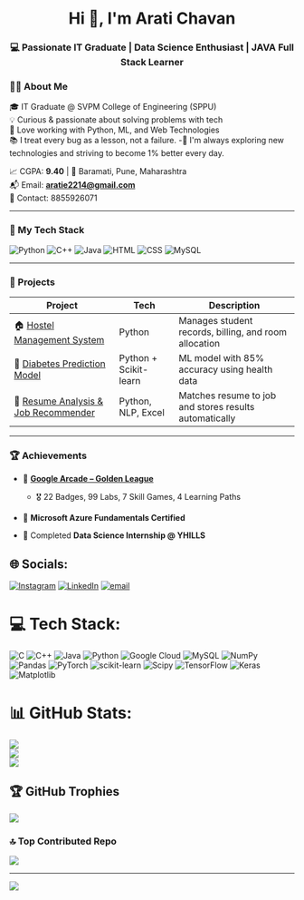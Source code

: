 <h1 align="center">Hi 👋, I'm Arati Chavan</h1>
<h3 align="center">💻 Passionate IT Graduate | Data Science Enthusiast | JAVA Full Stack Learner</h3>


### 🧑‍💻 About Me

🎓 IT Graduate @ SVPM College of Engineering (SPPU)  
💡 Curious & passionate about solving problems with tech  
🧠 Love working with Python, ML, and Web Technologies  
📚 I treat every bug as a lesson, not a failure.
-🔄 I'm always exploring new technologies and striving to become 1% better every day.

📈 CGPA: **9.40** | 📍 Baramati, Pune, Maharashtra  
📬 Email: **[aratie2214@gmail.com](mailto:aratie2214@gmail.com)**  
📱 Contact: 8855926071

---

### 🚀 My Tech Stack
![Python](https://img.shields.io/badge/Python-3776AB?style=for-the-badge&logo=python&logoColor=white)
![C++](https://img.shields.io/badge/C++-00599C?style=for-the-badge&logo=c%2B%2B&logoColor=white)
![Java](https://img.shields.io/badge/Java-Basic-orange?style=for-the-badge&logo=java&logoColor=white)
![HTML](https://img.shields.io/badge/HTML-E34F26?style=for-the-badge&logo=html5&logoColor=white)
![CSS](https://img.shields.io/badge/CSS-1572B6?style=for-the-badge&logo=css3&logoColor=white)
![MySQL](https://img.shields.io/badge/MySQL-005C84?style=for-the-badge&logo=mysql&logoColor=white)

---

### 📂 Projects
| Project | Tech | Description |
|--------|------|-------------|
| 🏠 [Hostel Management System](#) | Python | Manages student records, billing, and room allocation |
| 💉 [Diabetes Prediction Model](https://github.com/arati-codecraft/Diabetes-prediction) | Python + Scikit-learn | ML model with 85% accuracy using health data |
| 📄 [Resume Analysis & Job Recommender](https://github.com/arati-codecraft/RESUME-ANALYSIS-AND-SKILLS-JOB-RECOMMENDATION-SYSTEM) | Python, NLP, Excel | Matches resume to job and stores results automatically |


---

### 🏆 Achievements

- 🥇 **[Google Arcade – Golden League](https://www.cloudskillsboost.google/public_profiles/498e0d41-c36e-4d56-99a0-1961ee967fe5)**  
  - 🎖️ 22 Badges, 99 Labs, 7 Skill Games, 4 Learning Paths  

- 📜 **Microsoft Azure Fundamentals Certified**  
- 🧪 Completed **Data Science Internship @ YHILLS**

## 🌐 Socials:
[![Instagram](https://img.shields.io/badge/Instagram-%23E4405F.svg?logo=Instagram&logoColor=white)](https://instagram.com/arati_chavan003) [![LinkedIn](https://img.shields.io/badge/LinkedIn-%230077B5.svg?logo=linkedin&logoColor=white)](https://linkedin.com/in/https://www.linkedin.com/in/arati-chavan-9aa0ba256) [![email](https://img.shields.io/badge/Email-D14836?logo=gmail&logoColor=white)](mailto:aratie2214@gmail.com) 

# 💻 Tech Stack:
![C](https://img.shields.io/badge/c-%2300599C.svg?style=for-the-badge&logo=c&logoColor=white) ![C++](https://img.shields.io/badge/c++-%2300599C.svg?style=for-the-badge&logo=c%2B%2B&logoColor=white) ![Java](https://img.shields.io/badge/java-%23ED8B00.svg?style=for-the-badge&logo=openjdk&logoColor=white) ![Python](https://img.shields.io/badge/python-3670A0?style=for-the-badge&logo=python&logoColor=ffdd54) ![Google Cloud](https://img.shields.io/badge/GoogleCloud-%234285F4.svg?style=for-the-badge&logo=google-cloud&logoColor=white) ![MySQL](https://img.shields.io/badge/mysql-4479A1.svg?style=for-the-badge&logo=mysql&logoColor=white) ![NumPy](https://img.shields.io/badge/numpy-%23013243.svg?style=for-the-badge&logo=numpy&logoColor=white) ![Pandas](https://img.shields.io/badge/pandas-%23150458.svg?style=for-the-badge&logo=pandas&logoColor=white) ![PyTorch](https://img.shields.io/badge/PyTorch-%23EE4C2C.svg?style=for-the-badge&logo=PyTorch&logoColor=white) ![scikit-learn](https://img.shields.io/badge/scikit--learn-%23F7931E.svg?style=for-the-badge&logo=scikit-learn&logoColor=white) ![Scipy](https://img.shields.io/badge/SciPy-%230C55A5.svg?style=for-the-badge&logo=scipy&logoColor=%white) ![TensorFlow](https://img.shields.io/badge/TensorFlow-%23FF6F00.svg?style=for-the-badge&logo=TensorFlow&logoColor=white) ![Keras](https://img.shields.io/badge/Keras-%23D00000.svg?style=for-the-badge&logo=Keras&logoColor=white) ![Matplotlib](https://img.shields.io/badge/Matplotlib-%23ffffff.svg?style=for-the-badge&logo=Matplotlib&logoColor=black)
# 📊 GitHub Stats:
![](https://github-readme-stats.vercel.app/api?username=arati-codecraft&theme=cobalt&hide_border=false&include_all_commits=true&count_private=false)<br/>
![](https://nirzak-streak-stats.vercel.app/?user=arati-codecraft&theme=cobalt&hide_border=false)<br/>
![](https://github-readme-stats.vercel.app/api/top-langs/?username=arati-codecraft&theme=cobalt&hide_border=false&include_all_commits=true&count_private=false&layout=compact)

## 🏆 GitHub Trophies
![](https://github-profile-trophy.vercel.app/?username=arati-codecraft&theme=radical&no-frame=false&no-bg=true&margin-w=4)

### 🔝 Top Contributed Repo
![](https://github-contributor-stats.vercel.app/api?username=arati-codecraft&limit=5&theme=dark&combine_all_yearly_contributions=true)

---
[![](https://visitcount.itsvg.in/api?id=arati-codecraft&icon=0&color=0)](https://visitcount.itsvg.in)

<!-- Proudly created with GPRM ( https://gprm.itsvg.in ) -->

